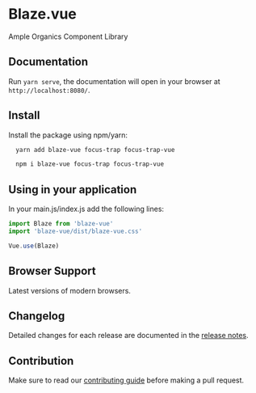 # Blaze.vue
Ample Organics Component Library

## Documentation
Run `yarn serve`, the documentation will open in your browser at `http://localhost:8080/`.

## Install
Install the package using npm/yarn:

``` sh
  yarn add blaze-vue focus-trap focus-trap-vue
```
``` sh
  npm i blaze-vue focus-trap focus-trap-vue
```

## Using in your application

In your main.js/index.js add the following lines:

```javascript
import Blaze from 'blaze-vue'
import 'blaze-vue/dist/blaze-vue.css'

Vue.use(Blaze)
```

## Browser Support
Latest versions of modern browsers.

## Changelog
Detailed changes for each release are documented in the [release notes](https://github.com/AmpleOrganics/Blaze.vue/blob/master/CHANGELOG.md).

## Contribution
Make sure to read our [contributing guide](https://github.com/AmpleOrganics/Blaze.vue/blob/master/.github/CONTRIBUTING.md) before making a pull request.


